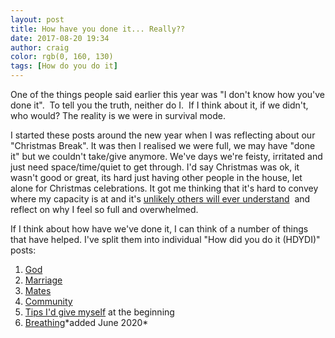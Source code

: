 ```yaml
---
layout: post
title: How have you done it... Really??
date: 2017-08-20 19:34
author: craig
color: rgb(0, 160, 130)
tags: [How do you do it]
---
```

One of the things people said earlier this year was "I don't know how you've done it".  To tell you the truth, neither do I.  If I think about it, if we didn't, who would? The reality is we were in survival mode.

I started these posts around the new year when I was reflecting about our "Christmas Break". It was then I realised we were full, we may have "done it" but we couldn't take/give anymore. We've days we're feisty, irritated and just need space/time/quiet to get through. I'd say Christmas was ok, it wasn't good or great, its hard just having other people in the house, let alone for Christmas celebrations. It got me thinking that it's hard to convey where my capacity is at and it's <a href="/2016/12/31/youll-never-really-know.html">unlikely others will ever understand</a>  and reflect on why I feel so full and overwhelmed.

If I think about how have we've done it, I can think of a number of things that have helped. I've split them into individual "How did you do it (HDYDI)" posts:
<ol>
	<li><a href="/2017/08/14/god-how-do-you-do-it-part-1">God</a></li>
	<li><a href="/2017/08/15/marriage-how-do-you-do-it-part-2">Marriage</a></li>
	<li><a href="/2017/08/16/mates-how-do-you-do-it-part-3">Mates</a></li>
	<li><a href="/2017/08/17/community-hdydi-part-4">Community</a></li>
	<li><a href="/2017/08/18/tips-to-other-parents-hdydi-part-5">Tips I'd give myself</a> at the beginning</li>
	<li><a href="/2020/06/28/breathing-hdydi-part-6">Breathing</a>*added June 2020*</li>
</ol>
